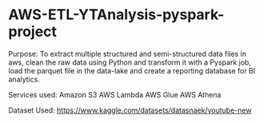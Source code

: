 # AWS-ETL-YTAnalysis-pyspark-project

Purpose: To extract multiple structured and semi-structured data files in aws, clean the raw data using Python and transform it with a Pyspark job, load the parquet file in the data-lake and create a reporting database for BI analytics.

Services used:
  Amazon S3
  AWS Lambda
  AWS Glue
  AWS Athena


  Dataset Used:
  https://www.kaggle.com/datasets/datasnaek/youtube-new
